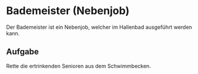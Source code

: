 # Bademeister (Nebenjob)
Der Bademeister ist ein Nebenjob, welcher im Hallenbad ausgeführt werden kann.

## Aufgabe
Rette die ertrinkenden Senioren aus dem Schwimmbecken.